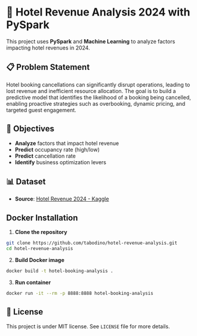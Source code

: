# 🏨 Hotel Revenue Analysis 2024 with PySpark

This project uses **PySpark** and **Machine Learning** to analyze factors impacting hotel revenues in 2024.

## 📋 Problem Statement

Hotel booking cancellations can significantly disrupt operations, leading to lost revenue and inefficient resource allocation. The goal is to build a predictive model that identifies the likelihood of a booking being cancelled, enabling proactive strategies such as overbooking, dynamic pricing, and targeted guest engagement.

## 🎯 Objectives

- **Analyze** factors that impact hotel revenue
- **Predict** occupancy rate (high/low)
- **Predict** cancellation rate
- **Identify** business optimization levers

## 📊 Dataset

- **Source**: [Hotel Revenue 2024 - Kaggle](https://www.kaggle.com/datasets/omarsobhy14/hotel-revenue2024)


## Docker Installation

1. **Clone the repository**

```bash
git clone https://github.com/tabodino/hotel-revenue-analysis.git
cd hotel-revenue-analysis
```

2. **Build Docker image**
```bash
docker build -t hotel-booking-analysis .
```

3. **Run container**
```bash
docker run -it --rm -p 8888:8888 hotel-booking-analysis
```

## 📝 License

This project is under MIT license. See `LICENSE` file for more details.
